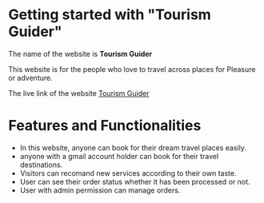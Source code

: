 # Getting started with "Tourism Guider"

The name of the website is **Tourism Guider**

This website is for the people who love to travel across places for Pleasure or adventure.

The live link of the website [Tourism Guider](https://tourism-guider.web.app)

# Features and Functionalities

- In this website, anyone can book for their dream travel places easily.
- anyone with a gmail account holder can book for their travel destinations.
- Visitors can recomand new services according to their own taste.
- User can see their order status whether it has been processed or not.
- User with admin permission can manage orders.
